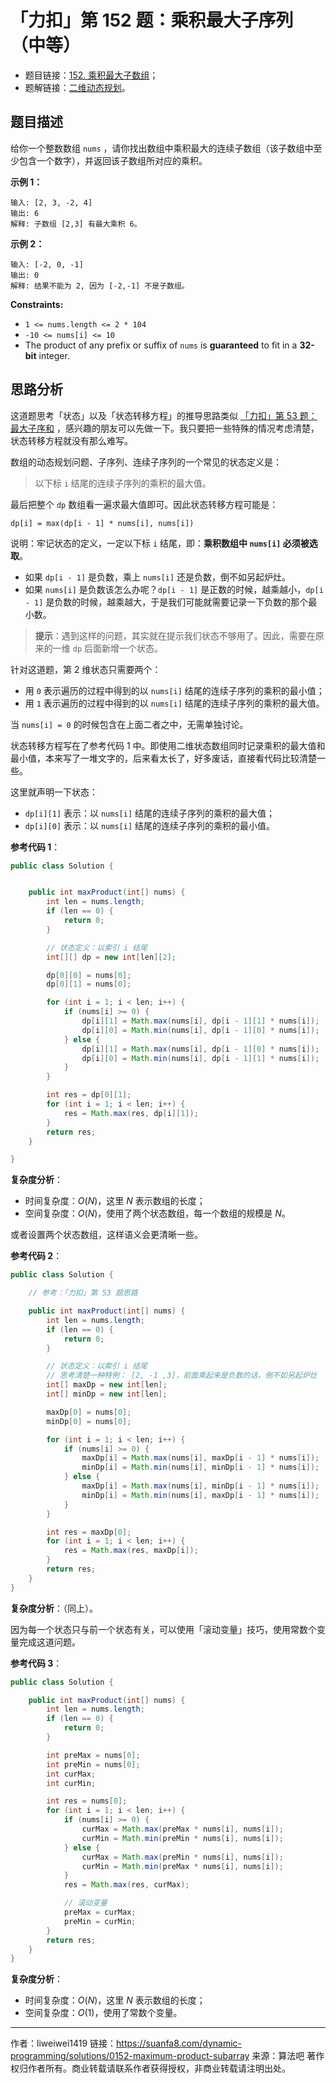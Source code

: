 # 「力扣」第 152 题：乘积最大子序列（中等）

- 题目链接：[152. 乘积最大子数组](https://leetcode-cn.com/problems/maximum-product-subarray/)；
- 题解链接：[二维动态规划](https://leetcode-cn.com/problems/maximum-product-subarray/solution/er-wei-dong-tai-gui-hua-by-liweiwei1419/)。

## 题目描述

给你一个整数数组 `nums` ，请你找出数组中乘积最大的连续子数组（该子数组中至少包含一个数字），并返回该子数组所对应的乘积。

**示例 1：**

```
输入: [2, 3, -2, 4]
输出: 6
解释: 子数组 [2,3] 有最大乘积 6。
```

**示例 2：**

```
输入: [-2, 0, -1]
输出: 0
解释: 结果不能为 2, 因为 [-2,-1] 不是子数组。
```

**Constraints:**

- `1 <= nums.length <= 2 * 104`
- `-10 <= nums[i] <= 10`
- The product of any prefix or suffix of `nums` is **guaranteed** to fit in a **32-bit** integer.

## 思路分析

这道题思考「状态」以及「状态转移方程」的推导思路类似 [「力扣」第 53 题：最大子序和](https://leetcode-cn.com/problems/maximum-subarray/) ，感兴趣的朋友可以先做一下。我只要把一些特殊的情况考虑清楚，状态转移方程就没有那么难写。

数组的动态规划问题、子序列、连续子序列的一个常见的状态定义是：

> 以下标 `i` 结尾的连续子序列的乘积的最大值。

最后把整个 `dp` 数组看一遍求最大值即可。因此状态转移方程可能是：

```
dp[i] = max(dp[i - 1] * nums[i], nums[i])
```

说明：牢记状态的定义，一定以下标 `i` 结尾，即：**乘积数组中 `nums[i]` 必须被选取**。

- 如果 `dp[i - 1]` 是负数，乘上 `nums[i]` 还是负数，倒不如另起炉灶。
- 如果 `nums[i]` 是负数该怎么办呢？`dp[i - 1]` 是正数的时候，越乘越小，`dp[i - 1]` 是负数的时候，越乘越大，于是我们可能就需要记录一下负数的那个最小数。

> **提示**：遇到这样的问题，其实就在提示我们状态不够用了。因此，需要在原来的一维 `dp` 后面新增一个状态。

针对这道题，第 2 维状态只需要两个：

- 用 `0` 表示遍历的过程中得到的以 `nums[i]` 结尾的连续子序列的乘积的最小值；
- 用 `1` 表示遍历的过程中得到的以 `nums[i]` 结尾的连续子序列的乘积的最大值。

当 `nums[i] = 0` 的时候包含在上面二者之中，无需单独讨论。

状态转移方程写在了参考代码 1 中。即使用二维状态数组同时记录乘积的最大值和最小值，本来写了一堆文字的，后来看太长了，好多废话，直接看代码比较清楚一些。

这里就声明一下状态：

- `dp[i][1]` 表示：以 `nums[i]` 结尾的连续子序列的乘积的最大值；
- `dp[i][0]` 表示：以 `nums[i]` 结尾的连续子序列的乘积的最小值。

**参考代码 1**：

```java
public class Solution {


    public int maxProduct(int[] nums) {
        int len = nums.length;
        if (len == 0) {
            return 0;
        }

        // 状态定义：以索引 i 结尾
        int[][] dp = new int[len][2];

        dp[0][0] = nums[0];
        dp[0][1] = nums[0];

        for (int i = 1; i < len; i++) {
            if (nums[i] >= 0) {
                dp[i][1] = Math.max(nums[i], dp[i - 1][1] * nums[i]);
                dp[i][0] = Math.min(nums[i], dp[i - 1][0] * nums[i]);
            } else {
                dp[i][1] = Math.max(nums[i], dp[i - 1][0] * nums[i]);
                dp[i][0] = Math.min(nums[i], dp[i - 1][1] * nums[i]);
            }
        }

        int res = dp[0][1];
        for (int i = 1; i < len; i++) {
            res = Math.max(res, dp[i][1]);
        }
        return res;
    }

}
```

**复杂度分析**：

- 时间复杂度：$O(N)$，这里 $N$ 表示数组的长度；
- 空间复杂度：$O(N)$，使用了两个状态数组，每一个数组的规模是 $N$。

或者设置两个状态数组，这样语义会更清晰一些。

**参考代码 2**：

```java
public class Solution {

    // 参考：「力扣」第 53 题思路

    public int maxProduct(int[] nums) {
        int len = nums.length;
        if (len == 0) {
            return 0;
        }

        // 状态定义：以索引 i 结尾
        // 思考清楚一种特例： [2, -1 ,3]，前面乘起来是负数的话，倒不如另起炉灶
        int[] maxDp = new int[len];
        int[] minDp = new int[len];

        maxDp[0] = nums[0];
        minDp[0] = nums[0];

        for (int i = 1; i < len; i++) {
            if (nums[i] >= 0) {
                maxDp[i] = Math.max(nums[i], maxDp[i - 1] * nums[i]);
                minDp[i] = Math.min(nums[i], minDp[i - 1] * nums[i]);
            } else {
                maxDp[i] = Math.max(nums[i], minDp[i - 1] * nums[i]);
                minDp[i] = Math.min(nums[i], maxDp[i - 1] * nums[i]);
            }
        }

        int res = maxDp[0];
        for (int i = 1; i < len; i++) {
            res = Math.max(res, maxDp[i]);
        }
        return res;
    }
}
```

**复杂度分析**：（同上）。

因为每一个状态只与前一个状态有关，可以使用「滚动变量」技巧，使用常数个变量完成这道问题。

**参考代码 3**：

```java
public class Solution {

    public int maxProduct(int[] nums) {
        int len = nums.length;
        if (len == 0) {
            return 0;
        }

        int preMax = nums[0];
        int preMin = nums[0];
        int curMax;
        int curMin;

        int res = nums[0];
        for (int i = 1; i < len; i++) {
            if (nums[i] >= 0) {
                curMax = Math.max(preMax * nums[i], nums[i]);
                curMin = Math.min(preMin * nums[i], nums[i]);
            } else {
                curMax = Math.max(preMin * nums[i], nums[i]);
                curMin = Math.min(preMax * nums[i], nums[i]);
            }
            res = Math.max(res, curMax);

            // 滚动变量
            preMax = curMax;
            preMin = curMin;
        }
        return res;
    }
}
```

**复杂度分析**：

- 时间复杂度：$O(N)$，这里 $N$ 表示数组的长度；
- 空间复杂度：$O(1)$，使用了常数个变量。



---

作者：liweiwei1419
链接：https://suanfa8.com/dynamic-programming/solutions/0152-maximum-product-subarray
来源：算法吧
著作权归作者所有。商业转载请联系作者获得授权，非商业转载请注明出处。